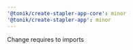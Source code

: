 ```yaml
---
'@tonik/create-stapler-app-core': minor
'@tonik/create-stapler-app': minor
---
```


Change requires to imports
